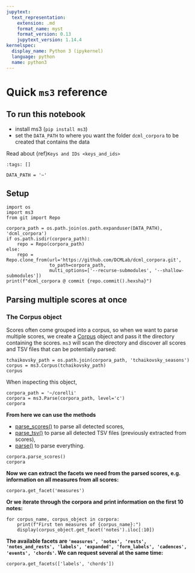 ```yaml
---
jupytext:
  text_representation:
    extension: .md
    format_name: myst
    format_version: 0.13
    jupytext_version: 1.14.4
kernelspec:
  display_name: Python 3 (ipykernel)
  language: python
  name: python3
---
```


# Quick `ms3` reference

## To run this notebook

* install ms3 (`pip install ms3`)
* set the `DATA_PATH` to where you want the folder `dcml_corpora` to be created that contains the data

Read about {ref}`Keys and IDs <keys_and_ids>`

```{code-cell} ipython3
:tags: []

DATA_PATH = '~'
```

## Setup

```{code-cell} ipython3
import os
import ms3
from git import Repo

corpora_path = os.path.join(os.path.expanduser(DATA_PATH), 'dcml_corpora')
if os.path.isdir(corpora_path):
    repo = Repo(corpora_path)
else:
    repo = Repo.clone_from(url='https://github.com/DCMLab/dcml_corpora.git', 
                to_path=corpora_path, 
                multi_options=['--recurse-submodules', '--shallow-submodules'])
print(f"dcml_corpora @ commit {repo.commit().hexsha}")
```

## Parsing multiple scores at once

### The Corpus object

Scores often come grouped into a corpus, so when we want to parse multiple scores, we create a [Corpus](Corpus) object and pass it the directory containing the scores. `ms3` will scan the directory and discover all scores and TSV files that can be potentially parsed:

```{code-cell} ipython3
tchaikovsky_path = os.path.join(corpora_path, 'tchaikovsky_seasons')
corpus = ms3.Corpus(tchaikovsky_path)
corpus
```

When inspecting this object, 

```{code-cell} ipython3
corpora_path = '~/corelli'
corpora = ms3.Parse(corpora_path, level='c')
corpora
```

**From here we can use the methods**

* [parse_scores()](Parse.parse_scores()) to parse all detected scores,
* [parse_tsv()](Parse.parse_tsv()) to parse all detected TSV files (previously extracted from scores),
* [parse()](Parse.parse()) to parse everything.

```{code-cell} ipython3
corpora.parse_scores()
corpora
```

**Now we can extract the facets we need from the parsed scores, e.g. information on all measures from all scores:**

```{code-cell} ipython3
corpora.get_facet('measures')
```

**Or we iterate through the corpora and print information on the first 10 notes:**

```{code-cell} ipython3
for corpus_name, corpus_object in corpora:
    print(f"First ten measures of {corpus_name}:")
    display(corpus_object.get_facet('notes').iloc[:10])
```

**The available facets are `'measures', 'notes', 'rests', 'notes_and_rests', 'labels', 'expanded', 'form_labels', 'cadences', 'events', 'chords'`.
We can request several at the same time:**

```{code-cell} ipython3
corpora.get_facets(['labels', 'chords'])
```
